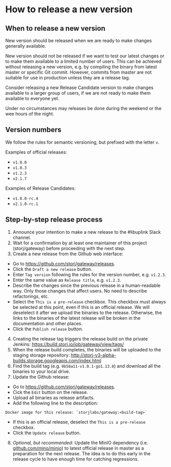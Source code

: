# How to release a new version

## When to release a new version

New version should be released when we are ready to make changes generally available.

New version should not be released if we want to test our latest changes or to make them available to a limited number of users. This can be achieved without releasing a new version, e.g. by compiling the binary from latest master or specific Git commit. However, commits from master are not suitable for use in production unless they are a release tag.

Consider releasing a new Release Candidate version to make changes available to a larger group of users, if we are not ready to make them available to everyone yet.

Under no circumstances may releases be done during the weekend or the wee hours of the night.

## Version numbers

We follow the rules for semantic versioning, but prefixed with the letter `v`.

Examples of official releases:
- `v1.0.0`
- `v1.0.3`
- `v1.2.3`
- `v2.1.7`

Examples of Release Candidates:
- `v1.0.0-rc.4`
- `v2.1.0-rc.1`

## Step-by-step release process
1. Announce your intention to make a new release to the #libuplink Slack channel.
2. Wait for a confirmation by at least one maintainer of this project (storj/gateway) before proceeding with the next step.
3. Create a new release from the Github web interface:
  - Go to https://github.com/storj/gateway/releases.
  - Click the `Draft a new release` button.
  - Enter `Tag version` following the rules for the version number, e.g. `v1.2.3`.
  - Enter the same value as `Release title`, e.g. `v1.2.3`.
  - Describe the changes since the previous release in a human-readable way. Only those changes that affect users. No need to describe refactorings, etc.
  - Select the `This is a pre-release` checkbox. This checkbox must always be selected at this point, even if this is an official release. We will deselelect it after we upload the binaries to the release. Otherwise, the links to the binaries of the latest release will be broken in the documentation and other places.
  - Click the `Publish release` button.
4. Creating the release tag triggers the release build on the private Jenkins: https://build.storj.io/job/gateway/view/tags/
5. When the release build completes, the binaries will be uploaded to the staging storage repository: http://storj-v3-alpha-builds.storage.googleapis.com/index.html
6. Find the build tag (e.g. `9b58a11-v1.0.1-go1.13.8`) and download all the binaries to your local drive.
7. Update the Github release:
  - Go to https://github.com/storj/gateway/releases.
  - Cick the `Edit` button on the release.
  - Upload all binaries as release artifacts.
  - Add the following line to the description:
```
Docker image for this release: `storjlabs/gateway:<build-tag>`
```
  - If this is an official release, deselect the `This is a pre-release` checkbox.
  - Click the `Update release` button.
8. _Optional, but recommended_: Update the MinIO dependency (i.e. [github.com/mino/minio](https://github.com/minio/minio)) to latest official release in master as a preparation for the next release. The idea is to do this early in the release cycle to have enough time for catching regressions.


